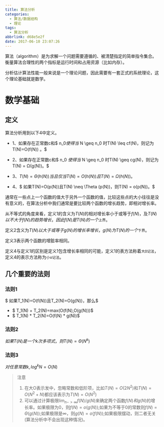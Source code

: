 ```yaml
---
title: 算法分析
categories:
  - 算法/数据结构
  - 理论
tags:
  - 算法分析
abbrlink: d68e5e2f
date: 2017-06-10 23:07:26
---
```



算法（algorithm）是为求解一个问题需要遵循的、被清楚指定的简单指令集合。衡量算法合理性的两个指标是运行时间和占用资源（比如内存）。

分析估计算法性能一般来说是一个理论问题，因此需要有一套正式的系统理论，这个理论基础就是数学。

# 数学基础

## 定义

算法分析用到以下4中定义。

- 1、如果存在正常数c和$ n_0$使得当$ N \geq n_0 时T(N) \leq cf(N)，则记为T(N)=O(f(N)) 。$

- 2、如果存在正常数c和$ n_0 $使得当$ N \geq n_0 时T(N) \geq cg(N)，则记为T(N) = Ω(g(N))。$

- 3、$T(N)= \Theta (h(N))当且仅当T(N)=O(h(N))且T(N)=Ω(h(N))。$

- 4、$ 如果T(N)=O(p(N))且T(N) \neq \Theta (p(N))，则T(N) = o(p(N))。$

通常在一些点上一个函数的值大于另外一个函数的值，比较这些点的大小往往是没有意义的，在算法分析中我们通常是要比较两个函数的增长趋势，即相对增长率。

从不等式的角度来看，定义1的含义为$T(N)$的相对增长率小于或等于$f(N)$，及$T(N)以不大于f(N)的趋势增长，因此f(N)是T(N)的一个$`上界`。

定义2含义为$T(N)以大于或等于g(N)的增长率增长，g(N)为T(N)的一个$`下界`。

定义3表示两个函数的增脏率相同。

定义4与定义1的区别是定义1包含增长率相同的可能，定义1的表方法称着`大O记法`，定义4的表示方法称为`小o记法`。

## 几个重要的法则

### 法则1

$ 如果T_1(N)=O(f(N))且T_2(N)=O(g(N))，那么$

- $ T_1(N) + T_2(N)=max(O(f(N),O(g(N)))$
- $ T_1(N) * T_2(N)=O(f(N) * g(N))$

### 法则2

$如果T(N)是一个k次多项式，则T(N)=\Theta(N^k)$

### 法则3

$对任意常数k,log^k N = O(N)$

> 注意
> 1. 在大O表示发中，忽略常数和低阶项，比如$T(N) = O(2N^2)$和$T(N)=O(N^2 + N)$都应该表示为$T(N)=O(N^2)$
> 2. 可以通过计算极限$\lim_{n->\infty}{f(N)/g(N)}$来确定两个函数$f(N)和g(N)$的增长率。如果极限为0，则$f(N)=o(g(N))$;如果为不等于0的常数则$f(N)=\Theta(g(N))$;如果极限是$\infty$，则$g(N)=o(f(N))$;如果极限摆动，则二者无关(算法分析中不会出现这种情况)。

